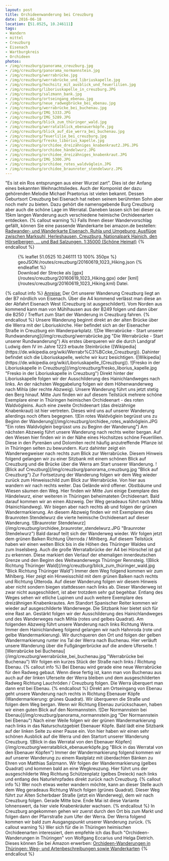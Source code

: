 ```yaml
---
layout: post
title: Orchideenwanderung bei Creuzburg
date: 2016-06-18
location: [51.0525, 10.246111]
tags:
- Wandern
- mittel
- Creuzburg
- Eisenach
- Wartburgkreis
- Orchideen
photos:
- /img/creuzburg/panorama_creuzburg.jpg
- /img/creuzburg/panorama_normannstein.jpg
- /img/creuzburg/werrabrücke.jpg
- /img/creuzburg/werrabrücke_und_libriuskapelle.jpg
- /img/creuzburg/hochsitz_mit_ausblick_und_feuerlilien.jpg
- /img/creuzburg/liboriuskapelle_in_creuzburg.JPG
- /img/creuzburg/salzmann_bank.jpg
- /img/creuzburg/ortseingang_ebenau.jpg
- /img/creuzburg/neue_radwegbrücke_bei_ebenau.jpg
- /img/creuzburg/werrabrücke_bei_buchenau.jpg
- /img/creuzburg/IMG_5333.JPG
- /img/creuzburg/IMG_5289.JPG
- /img/creuzburg/blick_zum_thüringer_wald.jpg
- /img/creuzburg/werratalblick_ebenauerköpfe.jpg
- /img/creuzburg/blick_auf_die_werra_bei_buchenau.jpg
- /img/creuzburg/feuerlilie_bei_creuzburg.jpg
- /img/creuzburg/fresko_liborius_kapelle.jpg
- /img/creuzburg/orchidee_dreizähniges_knabenkraut2.JPG.JPG
- /img/creuzburg/orchidee_händelwurz.JPG
- /img/creuzburg/orchidee_dreizähniges_knabenkraut.JPG
- /img/creuzburg/IMG_5300.JPG
- /img/creuzburg/orchidee_rotes_waldvöglein.JPG
- /img/creuzburg/orchidee_braunroter_stendelwurz.JPG
---
```

"Es ist ein Ros entsprungen aus einer Wurzel zart". Dies ist der Anfang eines bekannten Weihnachtsliedes. Auch der Komponist der dazu gehörenden Melodie Michael Praetorius ist vielen bekannt. Dessen Geburtsort Creuzburg bei Eisenach hat neben seinem berühmten Sohn aber noch mehr zu bieten. Dazu gehört die namensgebende Burg Creuzburg aber auch die schöne Lage im Werratal. Daneben lassen sich bei dieser ca. 15km langen Wanderung auch verschiedene heimische Orchideenarten entdecken.
{% callout warning %}
Falls Ihnen dieser Wandervorschlag gefällt, können Sie eine passende Wanderkarte bei amazon.de bestellen:
<a rel="nofollow" href="https://www.amazon.de/Radwander-Wanderkarte-Eisenach-Ruhla-Umgebung/dp/3895911127/ref=as_li_ss_tl?ie=UTF8&ref_=as_sl_pc_as_ss_li_til&linkCode=ll1&tag=thueringergip-21&linkId=3f36e5c4789a75b6495a937047e092f4
">Radwander- und Wanderkarte Eisenach, Ruhla und Umgebung: Ausflüge zwischen Marksuhl, Herleshausen, Creuzburg, Nationalpark Hainich, den Hörselbergen, ... und Bad Salzungen. 1:35000 (Schöne Heimat)</a><img src="http://ir-de.amazon-adsystem.com/e/ir?t=thueringergip-21&l=as2&o=3&a=3895911127" width="1" height="1" border="0" alt="" style="border:none !important; margin:0px !important;" />
{% endcallout %}
<figure>
{% leaflet 51.0525 10.246111 13 100% 350px %}
geoJSON:/routes/creuzburg/20160619_1023_Hiking.json
{% endleaflet %}
<figcaption>Download der Strecke als [gpx](/routes/creuzburg/20160619_1023_Hiking.gpx) oder [kml](/routes/creuzburg/20160619_1023_Hiking.kml) Datei.</figcaption></figure>
<!-- more -->
{% callout info %}
<u>Anreise:</u> Der Ort unserer Wanderung Creuzburg liegt an der B7 nördlich von Eisenach. Über die A4 kommend verlässt man diese an der Abfahrt Eisenach West (Creuzburg ist ausgeschildert). Vom Norden aus kommend kann man von Mühlhausen aus der B249 folgen und dann über die B250 / Treffurt zum Start der Wanderung in Creuzburg fahren.
{% endcallout %}
Unsere Wanderung beginnt direkt an der alten Brücke über die Werra mit der Liboriuskirche. Hier befindet sich an der Eisenacher Straße in Creuzburg ein Wanderparkplatz.
![Die Werrabrücke - Start unserer Rundwanderung](/img/creuzburg/werrabrücke.jpg "Die Werrabrücke - Start unserer Rundwanderung")
Als erstes überqueren wir die durch Landgraf Ludwig dem IV im Jahre 1223 erbaute Steinbrücke ([Wikipedia](https://de.wikipedia.org/wiki/Werrabr%C3%BCcke_Creuzburg)). Dahinter befindet sich die Liboriuskapelle, welche wir kurz besichtigen. ([Wikipedia](https://de.wikipedia.org/wiki/Liboriuskapelle_(Creuzburg)).
![Fresko in der Liboriuskapelle in Creuzburg](/img/creuzburg/fresko_liborius_kapelle.jpg "Fresko in der Liboriuskapelle in Creuzburg")
Direkt hinter der Liboriuskapelle folgen wir der Ausschilderung des Hainichlandweges nach links. An der nächsten Weggabelung folgen wir dem Höhenwanderweg nach Mihla (der rechte Abzweig). Unsere Wanderung führt uns jetzt stetig den Berg hinauf. Mitte Juni finden wir auf diesem Teilstück mehrere schöne Exemplare einer in Thüringen heimischen Orchideenart - des roten Waldvögleins. Auch eine zweite Orchideenart (das dreizähnige Knabenkraut) ist hier vertreten. Dieses wird uns auf unserer Wanderung allerdings noch öfters begegnen.
![Ein rotes Waldvöglein begrüsst uns zu Beginn der Wanderung](/img/creuzburg/orchidee_rotes_waldvöglein.JPG "Ein rotes Waldvöglein begrüsst uns zu Beginn der Wanderung")
Am nächsten Abzweig führt unsere Wanderung nach rechts weiter bergan. Auf den Wiesen hier finden wir in der Nähe eines Hochsitzes schöne Feuerlilien. Diese in den Pyrenäen und Dolomiten recht häufig anzutreffende Pflanze ist in Thüringen selten zu bewundern. Kurz dahinter zeigt ein Wanderwegweiser nach rechts zum Blick zur Werrabrücke. Diesem Hinweis folgend gelangen wir zu einer Sitzbank mit einem schönen Blick auf Creuzburg und die Brücke über die Werra am Start unserer Wanderung.
![Blick auf Creuzburg](/img/creuzburg/panorama_creuzburg.jpg "Blick auf Creuzburg")
Zur Fortsetzung der Wanderung folgen wir dem Weg wieder zurück zum Hinweisschild zum Blick zur Werrabrücke. Von hier aus wandern wir nach rechts weiter. Das Gelände wird offener. Obstbäume und Wiesen säumen den Weg. Hier finden wir Mitte Juni einige Exemplare des Händelwurz, einer weiteren in Thüringen beheimateten Orchideenart. Bald darauf kommen wir an einen Abzweig. Der Weg geradeaus führt nach Mihla (Hainichlandweg). Wir biegen aber nach rechts ab und folgen der grünen Wandermarkierung. An diesem Abzweig finden wir mit  Exemplaren des Braunroten Stendelwurz die vierte heimische Orchideenart auf dieser Wanderung.
![Braunroter Stendelwurz](/img/creuzburg/orchidee_braunroter_stendelwurz.JPG "Braunroter Stendelwurz")
Bald darauf teilt sich der Wanderweg wieder. Wir folgen jetzt dem grünen Balken Richtung Üterroda / Mihlberg. Auf diesem Teilstück haben wir einen weiten Blick bis in die Höhen des Thüringer Waldes und zum Inselsberg. Auch die große Werratalbrücke der A4 bei Hörschel ist gut zu erkennen. Diese markiert den Verlauf der ehemaligen innerdeutschen Grenze und den Beginn des Weitwanderwegs Thüringer Rennsteig.
![Blick Richtung Thüringer Wald](/img/creuzburg/blick_zum_thüringer_wald.jpg "Blick Richtung Thüringer Wald")
Immer dem Weg folgend kommen wir zum Mihlberg. Hier zeigt ein Hinweisschild mit dem grünen Balken nach rechts und Richtung Ütteroda. Auf dieser Wanderung folgen wir diesem Hinweis aber nicht sondern biegen stattdessen nach links ab. Dieser Wanderweg ist zwar  nicht ausgeschildert, ist aber trotzdem sehr gut begehbar. Entlang des Weges sehen wir etliche Lupinen und auch weitere Exemplare des dreizähnigen Knabenkrautes. Am Standort Spanischer Reiter kommen wir wieder auf ausgeschilderte Wanderwege. Die Sitzbank hier bietet sich für eine Rast an. Gestärkt folgen wir der Ausschilderung des Hainichlandweges und des Wanderweges nach Mihla (rotes und gelbes Quadrat). Am folgenden Abzweig führt unsere Wanderung nach links Richtung Werra. Immer dem Hainichlandweg folgend gelangen wir nach Hahnroda (rote und gelbe Wandermarkierung). Wir durchqueren den Ort und folgen der gelben Wandermarkierung runter ins Tal der Werra nach Buchenau. Hier verläuft unsere Wanderung über die Fußgängerbrücke auf die andere Uferseite.
![Werrabrücke bei Buchenau](/img/creuzburg/werrabrücke_bei_buchenau.jpg "Werrabrücke bei Buchenau")
Wir folgen ein kurzes Stück der Straße nach links / Richtung Ebenau.
{% callout info %}
Bei Ebenau wird gerade eine neue Werrabrücke für den Radweg gebaut. Wenn diese fertig ist, kann man von Buchenau aus auch auf der linken Uferseite der Werra bleiben und dem ausgeschilderten Radweg Richtung Lauchröden / Creuzburg folgen. Die Werra überquert man dann erst bei Ebenau.
{% endcallout %}
Direkt am Ortseingang von Ebenau geht unsere Wanderung nach rechts in Richtung Ebenauer Köpfe (Wandermarkierung: grünes Quadrat). Wir überqueren die Straße und folgen dem Weg bergan. Wenn wir Richtung Ebenau zurückschauen, haben wir einen guten Blick auf den Normannstein.
![Der Normannstein bei Ebenau](/img/creuzburg/panorama_normannstein.jpg "Der Normannstein bei Ebenau")
Nach einer Weile folgen wir der grünen Wandermarkierung nach links in das Naturschutzgebiet Ebenauer Köpfe. Bald lädt eine Sitzbank auf der linken Seite zu einer Pause ein. Von hier haben wir einen sehr schönen Ausblick auf die Werra und den Startort unserer Wanderung Creuzburg.
![Blick in das Werratal von den Ebenauer Köpfen](/img/creuzburg/werratalblick_ebenauerköpfe.jpg "Blick in das Werratal von den Ebenauer Köpfen")
Immer der Wandermarkierung folgend kommen wir auf unserer Wanderung zu einem Rastplatz mit überdachten Bänken zu Ehren von Matthias Salzmann. Wir folgen der Wandermarkierung (gelbes Quadrat) und kommen bald an eine Wegkreuzung. Hier führt uns der ausgeschilderte Weg Richtung Schützenplatz (gelbes Dreieck) nach links und entlang des Naturlehrpfades direkt zurück nach Creuzburg.
{% callout info %}
Wer noch etwas weiter wandern möchte, kann an dieser Stelle auch dem Weg geradeaus Richtung Wisch folgen (grünes Quadrat). Dieser Weg führt zur Alten Scherbdaer Straße (jetzt ein Wanderweg), dem wir nach Creuzburg folgen. Gerade Mitte bzw. Ende Mai ist diese Variante lohnenswert, da hier viele Knabenkräuter wachsen.
{% endcallout %}
In Creuzburg angekommen gehen wir zuerst durch den Ort bis zum Markt und folgen dann der Pfarrstraße zum Ufer der Werra. Der Werra folgend kommen wir bald zum Ausgangspunkt unserer Wanderung zurück.
{% callout warning %}
Wer sich für die in Thüringen heimischen Orchideenarten interessiert, dem empfehle ich das Buch "Orchideen-Wanderungen in Thüringen" von Wolfgang Eccarius und Helga Dietrich. Dieses können Sie bei Amazon erwerben:
<a rel="nofollow" href="http://www.amazon.de/gp/product/3937107207/ref=as_li_tl?ie=UTF8&camp=1638&creative=6742&creativeASIN=3937107207&linkCode=as2&tag=thueringergip-21">Orchideen-Wanderungen in Thüringen: Weg- und Artenbeschreibungen sowie Wanderkarten</a><img src="http://ir-de.amazon-adsystem.com/e/ir?t=thueringergip-21&l=as2&o=3&a=3937107207" width="1" height="1" border="0" alt="" style="border:none !important; margin:0px !important;" />
{% endcallout %}
